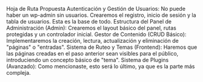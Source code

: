 Hoja de Ruta Propuesta
Autenticación y Gestión de Usuarios: No puede haber un wp-admin sin usuarios. Crearemos el registro, inicio de sesión y la tabla de usuarios. Esta es la base de todo.
Estructura del Panel de Administración (Admin): Crearemos el layout básico del panel, rutas protegidas y un controlador inicial.
Gestor de Contenido (CRUD Básico): Implementaremos la creación, lectura, actualización y eliminación de "páginas" o "entradas".
Sistema de Ruteo y Temas (Frontend): Haremos que las páginas creadas en el paso anterior sean visibles para el público, introduciendo un concepto básico de "tema".
Sistema de Plugins (Avanzado): Como mencionaste, esto será lo último, ya que es la parte más compleja.